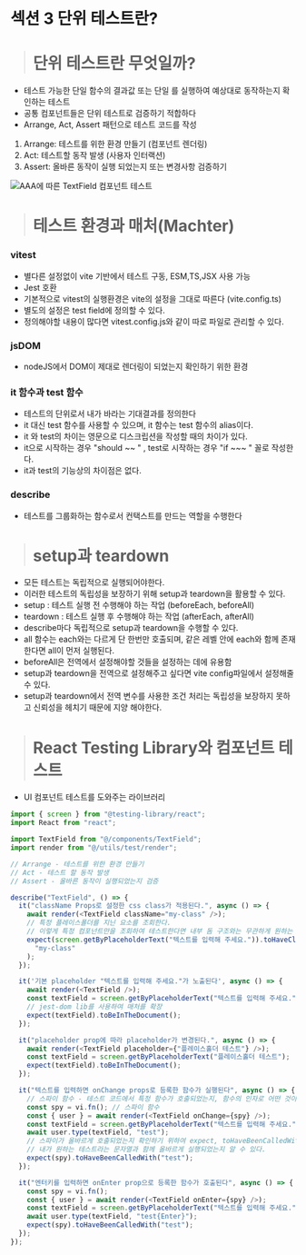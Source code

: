 # 섹션 3 단위 테스트란?

> # 단위 테스트란 무엇일까?

- 테스트 가능한 단일 함수의 결과값 또는 단일 를 실행하여 예상대로 동작하는지 확인하는 테스트
- 공통 컴포넌트들은 단위 테스트로 검증하기 적합하다
- Arrange, Act, Assert 패턴으로 테스트 코드를 작성

1. Arrange: 테스트를 위한 환경 만들기 (컴포넌트 렌더링)
2. Act: 테스트할 동작 발생 (사용자 인터랙션)
3. Assert: 올바른 동작이 실행 되었는지 또는 변경사항 검증하기

![AAA에 따른 TextField 컴포넌트 테스트](/images/donghun/image.png)

> # 테스트 환경과 매처(Machter)

### vitest

- 별다른 설정없이 vite 기반에서 테스트 구동, ESM,TS,JSX 사용 가능
- Jest 호환
- 기본적으로 vitest의 실행환경은 vite의 설정을 그대로 따른다 (vite.config.ts)
- 별도의 설정은 test field에 정의할 수 있다.
- 정의해야할 내용이 많다면 vitest.config.js와 같이 따로 파일로 관리할 수 있다.

### jsDOM

- nodeJS에서 DOM이 제대로 렌더링이 되었는지 확인하기 위한 환경

### it 함수과 test 함수

- 테스트의 단위로서 내가 바라는 기대결과를 정의한다
- it 대신 test 함수를 사용할 수 있으며, it 함수는 test 함수의 alias이다.
- it 와 test의 차이는 영문으로 디스크립션을 작성할 때의 차이가 있다.
- it으로 시작하는 경우 "should ~~ " , test로 시작하는 경우 "if ~~~ " 꼴로 작성한다.
- it과 test의 기능상의 차이점은 없다.

### describe

- 테스트를 그룹화하는 함수로서 컨택스트를 만드는 역할을 수행한다

> # setup과 teardown

- 모든 테스트는 독립적으로 실행되어야한다.
- 이러한 테스트의 독립성을 보장하기 위해 setup과 teardown을 활용할 수 있다.
- setup : 테스트 실행 전 수행해야 하는 작업 (beforeEach, beforeAll)
- teardown : 테스트 실행 후 수행해야 하는 작업 (afterEach, afterAll)
- describe마다 독립적으로 setup과 teardown을 수행할 수 있다.
- all 함수는 each와는 다르게 단 한번만 호출되며, 같은 레벨 안에 each와 함께 존재한다면 all이 먼저 실행된다.
- beforeAll은 전역에서 설정해야할 것들을 설정하는 데에 유용함
- setup과 teardown을 전역으로 설정해주고 싶다면 vite config파일에서 설정해줄 수 있다.
- setup과 teardown에서 전역 변수를 사용한 조건 처리는 독립성을 보장하지 못하고 신뢰성을 헤치기 때문에 지양 해야한다.

> # React Testing Library와 컴포넌트 테스트

- UI 컴포넌트 테스트를 도와주는 라이브러리

```js
import { screen } from "@testing-library/react";
import React from "react";

import TextField from "@/components/TextField";
import render from "@/utils/test/render";

// Arrange - 테스트를 위한 환경 만들기
// Act - 테스트 할 동작 발생
// Assert - 올바른 동작이 실행되었는지 검증

describe("TextField", () => {
  it("className Props로 설정한 css class가 적용된다.", async () => {
    await render(<TextField className="my-class" />);
    // 특정 플레이스폴더를 지닌 요소를 조회한다.
    // 이렇게 특정 컴포넌트만을 조회하여 테스트한다면 내부 돔 구조와는 무관하게 원하는 테스트 요소만 테스트할 수 있다.
    expect(screen.getByPlaceholderText("텍스트를 입력해 주세요.")).toHaveClass(
      "my-class"
    );
  });

  it('기본 placeholder "텍스트를 입력해 주세요."가 노출된다', async () => {
    await render(<TextField />);
    const textField = screen.getByPlaceholderText("텍스트를 입력해 주세요.");
    // jest-dom lib를 사용하여 매처를 확장
    expect(textField).toBeInTheDocument();
  });

  it("placeholder prop에 따라 placeholder가 변경된다.", async () => {
    await render(<TextField placeholder={"플레이스홀더 테스트"} />);
    const textField = screen.getByPlaceholderText("플레이스홀더 테스트");
    expect(textField).toBeInTheDocument();
  });

  it("텍스트를 입력하면 onChange props로 등록한 함수가 실행된다", async () => {
    // 스파이 함수 - 테스트 코드에서 특정 함수가 호출되었는지, 함수의 인자로 어떤 것이 넘어왔는지, 어떤 값을 반환하는지에 대한 정보를 저장한다.
    const spy = vi.fn(); // 스파이 함수
    const { user } = await render(<TextField onChange={spy} />);
    const textField = screen.getByPlaceholderText("텍스트를 입력해 주세요.");
    await user.type(textField, "test");
    // 스파이가 올바르게 호출되었는지 확인하기 위하여 expect, toHaveBeenCalledWith 실행
    // 내가 원하는 테스트라는 문자열과 함께 올바르게 실행되었는지 알 수 있다.
    expect(spy).toHaveBeenCalledWith("test");
  });

  it("엔터키를 입력하면 onEnter prop으로 등록한 함수가 호출된다", async () => {
    const spy = vi.fn();
    const { user } = await render(<TextField onEnter={spy} />);
    const textField = screen.getByPlaceholderText("텍스트를 입력해 주세요.");
    await user.type(textField, "test{Enter}");
    expect(spy).toHaveBeenCalledWith("test");
  });
});
```
